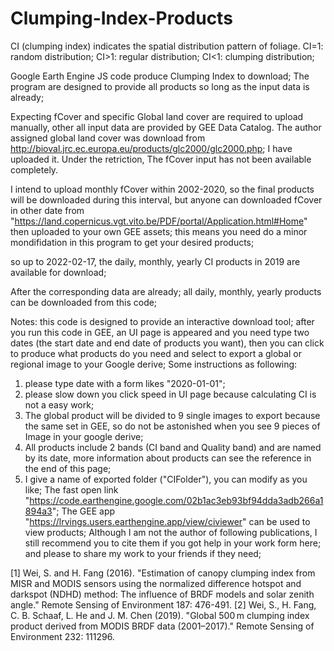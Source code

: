 # Clumping-Index-Products
CI (clumping index) indicates the spatial distribution pattern of foliage. CI=1: random distribution; CI>1: regular distribution; CI<1: clumping distribution;

Google Earth Engine JS code produce Clumping Index to download;
The program are designed to provide all products so long as the input data is already; 

Expecting fCover and specific Global land cover are required to upload manually, other all input data are provided by GEE Data Catalog.
The author assigned global land cover was download from http://bioval.jrc.ec.europa.eu/products/glc2000/glc2000.php; I have uploaded it.
Under the retriction, The fCover input has not been available completely.

I intend to upload monthly fCover within 2002-2020, so the final products will be downloaded during this interval, but anyone can downloaded fCover in other date from "https://land.copernicus.vgt.vito.be/PDF/portal/Application.html#Home" then uploaded to your own GEE assets; this means you need do a minor mondifidation in this program to get your desired products;

so up to 2022-02-17, the daily, monthly, yearly CI products in 2019 are available for download;

After the corresponding data are already; all daily, monthly, yearly products can be downloaded from this code;

Notes: this code is designed to provide an interactive download tool; after you run this code in GEE, an UI page is appeared and you need type two dates (the start date and end date of products you want), then you can click to produce what products do you need and select to export a global or regional image to your Google derive;
Some instructions as following:
 1) please type date with a form likes "2020-01-01";
 2) please slow down you click speed in UI page because calculating CI is not a easy work;
 3) The global product will be divided to 9 single images to export because the same set in GEE, so do not be astonished when you see 9 pieces of Image in your google derive;
 4) All products include 2 bands (CI band and Quality band) and are named by its date, more information about products can see the reference in the end of this page;
 5) I give a name of exported folder ("CIFolder"), you can modify as you like;
The fast open link "https://code.earthengine.google.com/02b1ac3eb93bf94dda3adb266a1894a3"; The GEE app "https://lrvings.users.earthengine.app/view/civiewer" can be used to view products;
Although I am not the author of following publications, I still recommend you to cite them if you got help in your work form here; and please to share my work to your friends if they need;

[1] Wei, S. and H. Fang (2016). "Estimation of canopy clumping index from MISR and MODIS sensors using the normalized difference hotspot and darkspot (NDHD) method: The influence of BRDF models and solar zenith angle." Remote Sensing of Environment 187: 476-491.
[2] Wei, S., H. Fang, C. B. Schaaf, L. He and J. M. Chen (2019). "Global 500 m clumping index product derived from MODIS BRDF data (2001–2017)." Remote Sensing of Environment 232: 111296.
